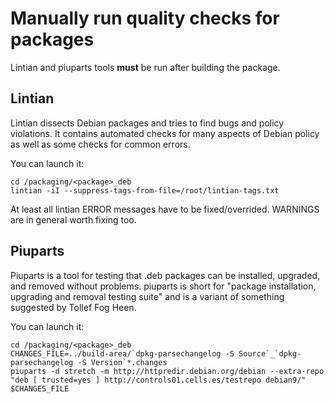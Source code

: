 # Manually run quality checks for packages

Lintian and piuparts tools **must** be run after building the package. 

## Lintian

Lintian dissects Debian packages and tries to find bugs and policy violations. It contains automated checks for many 
aspects of Debian policy as well as some checks for common errors.

You can launch it:
```
cd /packaging/<package>_deb
lintian -iI --suppress-tags-from-file=/root/lintian-tags.txt
```

At least all lintian ERROR messages have to be fixed/overrided. WARNINGS are in 
general worth fixing too.

## Piuparts

Piuparts is a tool for testing that .deb packages can be installed, upgraded, and removed without problems. piuparts is 
short for "package installation, upgrading and removal testing suite" and is a variant of something suggested 
by Tollef Fog Heen. 

You can launch it:
```
cd /packaging/<package>_deb
CHANGES_FILE=../build-area/`dpkg-parsechangelog -S Source`_`dpkg-parsechangelog -S Version`*.changes
piuparts -d stretch -m http://httpredir.debian.org/debian --extra-repo "deb [ trusted=yes ] http://controls01.cells.es/testrepo debian9/" $CHANGES_FILE
```

